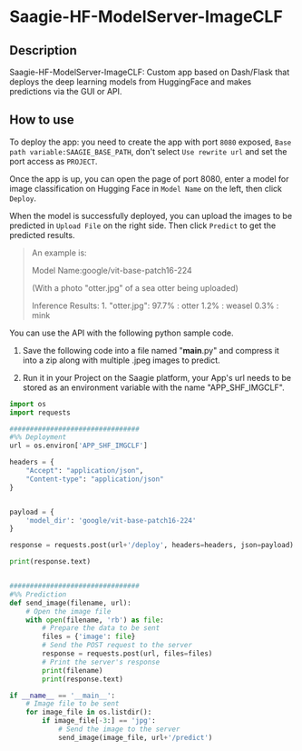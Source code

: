 # Saagie-HF-ModelServer-ImageCLF


## Description
Saagie-HF-ModelServer-ImageCLF: Custom app based on Dash/Flask that deploys the deep learning models from HuggingFace and makes predictions via the GUI or API. 


## How to use
To deploy the app: you need to create the app with port `8080` exposed, `Base path variable:SAAGIE_BASE_PATH`, don't select `Use rewrite url` and set the port access as `PROJECT`. 

Once the app is up, you can open the page of port 8080, enter a model for image classification on Hugging Face in `Model Name` on the left, then click `Deploy`.

When the model is successfully deployed, you can upload the images to be predicted in `Upload File` on the right side. Then click `Predict` to get the predicted results.

> An example is: 
> 
> Model Name:google/vit-base-patch16-224
> 
> (With a photo "otter.jpg" of a sea otter being uploaded)
> 
> Inference Results: 1. "otter.jpg": 97.7% :  	  otter  	  1.2% : weasel  	  0.3% : mink  	  


You can use the API with the following python sample code. 

1. Save the following code into a file named "__main__.py" and compress it into a zip along with multiple .jpeg images to predict.

2. Run it in your Project on the Saagie platform, your App's url needs to be stored as an environment variable with the name "APP_SHF_IMGCLF".

``` python
import os
import requests

################################
#%% Deployment
url = os.environ['APP_SHF_IMGCLF']

headers = {
    "Accept": "application/json",
    "Content-type": "application/json"
}


payload = {
    'model_dir': 'google/vit-base-patch16-224'
}

response = requests.post(url+'/deploy', headers=headers, json=payload)

print(response.text)


################################
#%% Prediction
def send_image(filename, url):
    # Open the image file
    with open(filename, 'rb') as file:
        # Prepare the data to be sent
        files = {'image': file}
        # Send the POST request to the server
        response = requests.post(url, files=files)
        # Print the server's response
        print(filename)
        print(response.text)

if __name__ == '__main__':
    # Image file to be sent
    for image_file in os.listdir():
        if image_file[-3:] == 'jpg':
            # Send the image to the server
            send_image(image_file, url+'/predict')
```